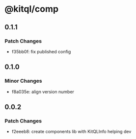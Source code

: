 # @kitql/comp

## 0.1.1

### Patch Changes

- f35bb0f: fix published config

## 0.1.0

### Minor Changes

- f8a035e: align version number

## 0.0.2

### Patch Changes

- f2eeeb8: create components lib with KitQLInfo helping dev

